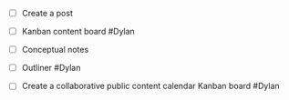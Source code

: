 - [ ] Create a post 
- [ ] Kanban content board #Dylan 
- [ ] Conceptual notes
- [ ] Outliner #Dylan 

- [ ] Create a collaborative public content calendar Kanban board #Dylan 